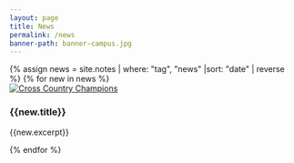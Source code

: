 ```yaml
---
layout: page
title: News
permalink: /news
banner-path: banner-campus.jpg
---
```


<div class="medium-divider"></div>



<div class="news-container">
    {% assign news = site.notes | where: "tag", "news" |sort: "date" | reverse %}
    {% for new in news %}
    <div class="news-item">
        <div class="news-img-container">
        <a href="{{new.url}}">
        <img src="../assets/{{new.picture-path}}" alt="Cross Country Champions">
        </a>
        </div>
        <div class="news-content">
            <h3>{{new.title}}</h3>
            <p>{{new.excerpt}}</p>
        </div>
    </div>
    {% endfor %}
</div>






<!---->



